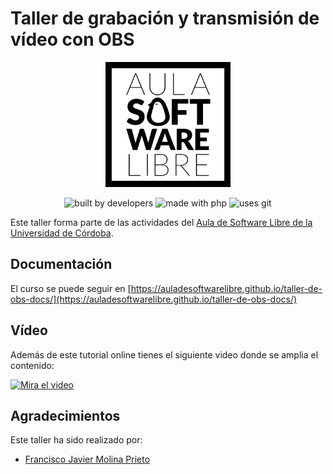 # Taller de grabación y transmisión de vídeo con OBS

<div align="center">
    <img width="200" src="/docs/images/logoasl.png" alt="Aula Software Libre de la UCO">
</div>

<div align="center">

![built by developers](https://img.shields.io/badge/built%20by-developers%20%3C%2F%3E-orange.svg?longCache=true&style=for-the-badge) ![made with php](https://img.shields.io/badge/made%20with-mkdocs-green.svg?longCache=true&style=for-the-badge) ![uses git](https://img.shields.io/badge/uses-git-blue.svg?longCache=true&style=for-the-badge)

</div>

Este taller forma parte de las actividades del [Aula de Software Libre de la
Universidad de Córdoba](https://www.uco.es/aulasoftwarelibre).

## Documentación

El curso se puede seguir en [https://auladesoftwarelibre.github.io/taller-de-obs-docs/](https://auladesoftwarelibre.github.io/taller-de-obs-docs/)

## Vídeo

Además de este tutorial online tienes el siguiente video donde se amplia el contenido:

<p align="center">
    
[![Mira el video](https://img.youtube.com/vi/w-APHWikfXk/maxresdefault.jpg)
](https://youtu.be/w-APHWikfXk)

</p>

## Agradecimientos

Este taller ha sido realizado por:

- [Francisco Javier Molina Prieto](https://github.com/rexuswolf)
